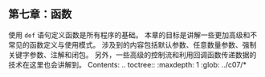 ## 第七章：函数 ##
使用 ``def`` 语句定义函数是所有程序的基础。
本章的目标是讲解一些更加高级和不常见的函数定义与使用模式。
涉及到的内容包括默认参数、任意数量参数、强制关键字参数、注解和闭包。
另外，一些高级的控制流和利用回调函数传递数据的技术在这里也会讲解到。
Contents:
.. toctree::
   :maxdepth: 1
   :glob:
   ../c07/*
